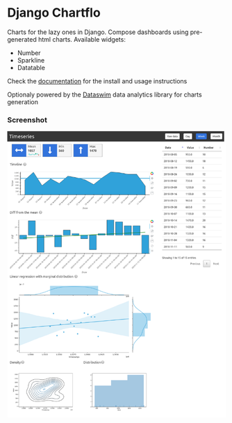 # Django Chartflo

Charts for the lazy ones in Django. Compose dashboards using pre-generated html charts. Available widgets:

   - Number
   - Sparkline
   - Datatable

Check the [documentation](http://django-chartflo.readthedocs.io/en/latest/index.html) for the install and usage
instructions

Optionaly powered by the [Dataswim](https://github.com/synw/dataswim) data analytics library for charts generation

### Screenshot

![Dashboard screenshot](docs/img/screenshot.png)

